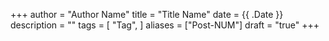 +++
author = "Author Name"
title = "Title Name"
date = {{ .Date }}
description = ""
tags = [
    "Tag",
]
aliases = ["Post-NUM"]
draft = "true"
+++


